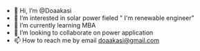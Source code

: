 - 👋 Hi, I’m @Doaakasi
- 👀 I’m interested in solar power fieled " I'm renewable engineer"
- 🌱 I’m currently learning MBA 
- 💞️ I’m looking to collaborate on power application
- 📫 How to reach me by email doaakasi@gmail.com

<!---
Doaakasi/Doaakasi is a ✨ special ✨ repository because its `README.md` (this file) appears on your GitHub profile.
You can click the Preview link to take a look at your changes.
--->

